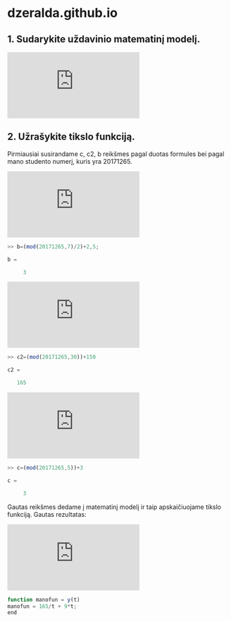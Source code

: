 # dzeralda.github.io
## 1. Sudarykite uždavinio matematinį modelį.

![matematiniomodelioformule](https://latex.codecogs.com/gif.latex?min%20c%28t%29%3D%5Cfrac%7Bc2%7D%7Bt%7D&plus;c*t*b)

## 2. Užrašykite tikslo funkciją.

Pirmiausiai susirandame c, c2, b reikšmes pagal duotas formules bei pagal mano studento numerį, kuris yra 20171265.

![prekestonomis](https://latex.codecogs.com/gif.latex?b%3D%5Cfrac%7BStudnr*mod*7%7D%7B2%7D&plus;2%2C5)

```javascript
>> b=(mod(20171265,7)/2)+2,5;

b =

     3
```

![partijoskaina](https://latex.codecogs.com/gif.latex?c2%3D%28studnr*mod*30%29&plus;150)

```javascript
>> c2=(mod(20171265,30))+150

c2 =

   165
```

![islaidos](https://latex.codecogs.com/gif.latex?c%3Dstudnr*mod*5&plus;3)

```javascript
>> c=(mod(20171265,5))+3

c =

     3
```
Gautas reikšmes dedame į matematinį modelį ir taip apskaičiuojame tikslo funkciją. 
Gautas rezultatas:

![tikslofunkcija](https://latex.codecogs.com/gif.latex?y%28t%29%3D%5Cfrac%7B165%7D%7Bt%7D&plus;9*t)

```javascript
function manofun = y(t)
manofun = 165/t + 9*t;
end
```
